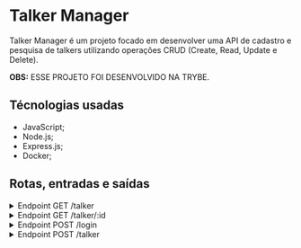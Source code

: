 # Talker Manager

Talker Manager é um projeto focado em desenvolver uma API de cadastro e pesquisa de talkers utilizando operações CRUD (Create, Read, Update e Delete).

<strong>OBS:</strong> ESSE PROJETO FOI DESENVOLVIDO NA TRYBE.

## Técnologias usadas
* JavaScript;
* Node.js;
* Express.js;
* Docker;

## Rotas, entradas e saídas

<details>
<summary>Endpoint GET /talker</summary><br />
Utilizado para retornar todos os palestrantes existentes no banco de dados.

##### Exemplo de entrada:
<img alt="imagem-exemplo-entrada-get-talker" src="/images-readme/get-talker-entrada-exemplo.png">

##### Exemplo de entrada:
<img alt="imagem-exemplo-saida-get-talker" src="/images-readme/get-talker-saida-exemplo.png">

</details>

<details>
<summary>Endpoint GET /talker/:id</summary><br />
Utilizado para retornar o palestrante com o id correspondente no banco de dados.

##### Exemplo de entrada:
<img alt="imagem-exemplo-entrada-correta-get-talker-id" src="/images-readme/get-talker-id-entrada-exemplo.png">

##### Exemplo de saída:
<img alt="imagem-exemplo-saida-correta-get-talker-id" src="/images-readme/get-talker-id-saida-exemplo.png">

#### Inserindo informações incorretas
Existem um cenário onde a saída acima pode não ser retornada: caso não exista a pessoa palestrante com aquele id.

<strong>Caso não exista a pessoa palestrante com aquele id no banco de dados, o retorno será:</strong>
```
{
  "message": "Pessoa palestrante não encontrada"
}
```

</details>

<details>
<summary>Endpoint POST /login</summary><br />
Utilizado para quando o usuário vai acessar sua conta. O banco de dados exige que o usuário insira o email e senha correta e irá retornar um token temporário como confirmação de que está correto.

##### Exemplo de entrada:
<img alt="imagem-exemplo-entrada-correta-post-login" src="/images-readme/post-login-entrada-exemplo.png">

##### Exemplo de saída:
<img alt="imagem-exemplo-saída-correta-post-login" src="/images-readme/post-login-saida-exemplo.png">
</details>

<details>
<summary>Endpoint POST /talker</summary><br />
Utilizado para criar um novo palestrante. Para isso, necessita de um nome, idade, o dia que fez a palestra e avaliação.

##### Informações necessárias:
* <strong>name:</strong> É o nome e sobrenome. Deve ser enviado como string e o mínimo de caracters é 3. É obrigatório.
* <strong>age:</strong> É a idade do palestrante. Deve ser enviado como int e o palestrante precisa ter, no mínimo, 18 anos. É obrigatório.
* <strong>talk:</strong> É um objeto com informações da palestra. Dentro dele, deve conter o dia assistido e a avaliação. É obrigatório.
* <strong>watchedAt:</strong> É o dia em que foi assistido a palestra. Essa informação deve estar no objeto talk e deve ser enviado como string contendo a data completa em formato dia/mês/ano. É obrigatório. 
* <strong>rate:</strong> É a avaliação da palestra. Essa informação deve estar no objeto talk e deve ser enviado como int. É obrigatório. 

##### Exemplo de entrada:
<img alt="imagem-exemplo-entrada-correta-post-talker" src="/images-readme/post-talker-entrada-exemplo.png">

##### Exemplo de saída:
<img alt="imagem-exemplo-saída-correta-post-talker" src="/images-readme/post-talker-saida-exemplo.png">

#### Inserindo informações incorretas
Existem dois cenários onde a saída acima pode não ser retornada: caso não preencha os requisitos necessários(explicados nas Informações Necessárias acima) e caso falte alguma das informações obrigatórias. Cada um deles terá uma mensagem diferente avisando o motivo de estar incorreta.

<strong>Exemplos caso não preencha os requisitos necessários:</strong>
```
{
  "message": "A pessoa palestrante deve ser maior de idade"
}
```

```
{
  "message": "O \"name\" deve ter pelo menos 3 caracteres"
}
```

<strong>Exemplo caso esteja faltando alguma das informações obrigatórias</strong>
```
{
  "message": "O campo \"age\" é obrigatório"
}
```

</details>

<!--
<details>
<summary>Endpoint POST /categories</summary><br />
Utilizado para criar uma nova categoria. Para isso, necessita de um nome e de um token valido. Caso as informações estejam corretas, retornara as informações da nova categoria.

##### Exemplo de entrada:
<img alt="imagem-exemplo-de-entrada-correta-post-categories" src="/images-readme/post-categories-exemplo-entrada.png">

##### Exemplo de saída:
<img alt="imagem-exemplo-de-saida-correta-post-categories" src="/images-readme/post-categories-exemplo-saida.png">

#### Inserindo informações incorretas
Existem quatro cenários onde a saída acima pode não ser retornada: não conter o nome da categoria, a string name estar vazia, caso não tenha o token e um token invalido.

<strong>Exemplo caso não contenha o name:</strong>
```
{
  "message": "\"name\" is required"
}
```

<strong>Exemplo caso name seja uma string vazia:</strong>
```
{
  "message": "\"name\" is not allowed to be empty"
}
```

<strong>Exemplo caso não contenha o token:</strong>
```
{
  "message": "Token not found"
}
```

<strong>Exemplo caso o token tenha expirado ou seja inválido:</strong>
```
{
  "message": "Expired or invalid token"
}
```

</details>

<details>
<summary>Endpoint GET /categories</summary><br />
Utilizado para retornar as informações de todas as categorias que contém no banco de dados, porém é necessário ter um token para isso.

##### Exemplo de entrada:
<img alt="imagem-exemplo-de-entrada-correta-get-categories" src="/images-readme/get-categories-exemplo-entrada.png">

##### Exemplo de saída:
<img alt="imagem-exemplo-de-saida-correta-get-categories" src="/images-readme/get-categories-exemplo-saida.png">

#### Inserindo informações incorretas
Existem dois cenários onde a saída acima pode não ser retornada: caso não tenha o token e um token invalido.

<strong>Exemplo caso não contenha o token:</strong>
```
{
  "message": "Token not found"
}
```

<strong>Exemplo caso o token tenha expirado ou seja inválido:</strong>
```
{
  "message": "Expired or invalid token"
}
```

</details>

<details>
<summary>Endpoint POST /post</summary><br />
Utilizado para criar um novo post. Para isso, necessita de um nome, email, senha e uma imagem. Assim como o login, retornará um token caso todas as informações enviadas foram validadas corretamente.

##### Informações necessárias:
* <strong>title:</strong> É o título do post e deve ser enviado como string. É obrigatório.
* <strong>content:</strong> É o conteúdo do post e deve ser enviado como string. É obrigatório.
* <strong>categoryIds:</strong> É um array de números com as categorias ao qual o post pertence e precisa ter pelo menos 1 id de categoria. É obrigatório.

##### Exemplo de entrada:
<img alt="imagem-exemplo-de-entrada-correta-post-post" src="/images-readme/post-post-exemplo-entrada.png">

##### Exemplo de saída:
<img alt="imagem-exemplo-de-saida-correta-post-post" src="/images-readme/post-post-exemplo-saida.png">

#### Inserindo informações incorretas
Existem dois cenários onde a saída acima pode não ser retornada: caso não preencha os requisitos necessários(explicados nas Informações Necessárias acima) e caso falte alguma das informações obrigatórias. Cada um deles terá uma mensagem diferente avisando o motivo de estar incorreta.

<strong>Exemplo caso não preencha os requisitos necessários:</strong>
```
{
  "message": "Some required fields are missing"
}
```

<strong>Exemplo caso esteja faltando alguma das informações obrigatórias</strong>
```
{
  "message": "\"content\" is required"
}
```

##### Além disso, pode ter os erros do token.

<strong>Exemplo caso não contenha o token:</strong>
```
{
  "message": "Token not found"
}
```

<strong>Exemplo caso o token tenha expirado ou seja inválido:</strong>
```
{
  "message": "Expired or invalid token"
}
```

</details>

</details>

<details>
<summary>Endpoint GET /post</summary><br />
Utilizado para retornar as informações de todas as postagens que contém no banco de dados, porém é necessário ter um token para isso.

##### Exemplo de entrada:
<img alt="imagem-exemplo-de-entrada-correta-get-post" src="/images-readme/get-post-exemplo-entrada.png">

##### Exemplo de saída:
<img alt="imagem-exemplo-de-saida-correta-get-post" src="/images-readme/get-post-exemplo-saida.png">


#### Inserindo informações incorretas
Existem dois cenários onde a saída acima pode não ser retornada: caso não tenha o token e um token invalido.

<strong>Exemplo caso não contenha o token:</strong>
```
{
  "message": "Token not found"
}
```

<strong>Exemplo caso o token tenha expirado ou seja inválido:</strong>
```
{
  "message": "Expired or invalid token"
}
```

</details>

<details>
<summary>Endpoint GET /post/:id</summary><br />
Utilizado para retornar as informações das postagens com o id que está no url que contém no banco de dados, porém é necessário ter um token para isso.

##### Exemplo de entrada:
<img alt="imagem-exemplo-de-entrada-correta-get-post-id" src="/images-readme/get-post-id-exemplo-entrada.png">

##### Exemplo de saída:
<img alt="imagem-exemplo-de-saida-correta-get-post-id" src="/images-readme/get-post-id-exemplo-saida.png">


#### Inserindo informações incorretas
Existem três cenários onde a saída acima pode não ser retornada: caso não exista post com aquele id, não tenha o token e um token invalido.

<strong>Caso não exista post com aquele no banco de dados, o retorno será:</strong>
```
{
  "message": "Post does not exist"
}
```

<strong>Exemplo caso não contenha o token:</strong>
```
{
  "message": "Token not found"
}
```

<strong>Exemplo caso o token tenha expirado ou seja inválido:</strong>
```
{
  "message": "Expired or invalid token"
}
```

</details>

<strong>OBS:</strong> Existe o Endpoint GET /search, porém não funciona.

## Utilizando o docker
Para criar os containers, execute: `docker-compose up -d`

Para abrir o terminar do container, execute: `docker exec -it blogs_api bash`

## Instalando Dependências
  `npm install`

## Banco de dados
Para criar o banco de dados, execute: `npm run prestart`

Para popular o banco de dados: `npm run seed`

## Aplicação Node:
Para executar a aplicação e acessar as rotas, execute: `npm run debug`


## Executando Testes
Para rodar todos os testes:

  `npm test`


Para rodar um teste específico:

  `npm test nomeDoArquivo`

exemplo:
`npm test post`



<strong>OBS:</strong> Os testes irão rodar com os testes de cobertura -->